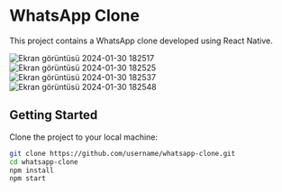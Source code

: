 
# WhatsApp Clone

This project contains a WhatsApp clone developed using React Native.



![Ekran görüntüsü 2024-01-30 182517](https://github.com/cngzhn06/ReactNative-WhatsAppClone/assets/95685025/37e03beb-88e6-49d6-9e75-3b466efef4c2)
![Ekran görüntüsü 2024-01-30 182525](https://github.com/cngzhn06/ReactNative-WhatsAppClone/assets/95685025/04bc5c11-173a-4da4-93ea-f3f219c92b0c)
![Ekran görüntüsü 2024-01-30 182537](https://github.com/cngzhn06/ReactNative-WhatsAppClone/assets/95685025/fb1438c8-10b2-4ed9-a992-54cedf821a8e)
![Ekran görüntüsü 2024-01-30 182548](https://github.com/cngzhn06/ReactNative-WhatsAppClone/assets/95685025/8d54a742-f03a-4094-b29c-4d0d0ae9a7d2)

## Getting Started

Clone the project to your local machine:

```bash
git clone https://github.com/username/whatsapp-clone.git
cd whatsapp-clone
npm install
npm start


